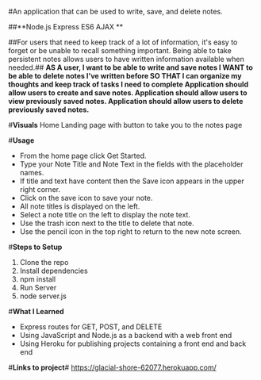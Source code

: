 #An application that can be used to write, save, and delete notes. 

##**Node.js
Express
ES6
AJAX
**

##For users that need to keep track of a lot of information, it's easy to forget or be unable to recall something important. Being able to take persistent notes allows users to have written information available when needed.##
**AS A user, I want to be able to write and save notes
I WANT to be able to delete notes I've written before
SO THAT I can organize my thoughts and keep track of tasks I need to complete
Application should allow users to create and save notes.
Application should allow users to view previously saved notes.
Application should allow users to delete previously saved notes.**

#**Visuals**
Home
Landing page with button to take you to the notes page 

#**Usage**
* From the home page click Get Started.
* Type your Note Title and Note Text in the fields with the placeholder names.
* If title and text have content then the Save icon appears in the upper right corner.
* Click on the save icon to save your note.
* All note titles is displayed on the left.
* Select a note title on the left to display the note text.
* Use the trash icon next to the title to delete that note.
* Use the pencil icon in the top right to return to the new note screen.

#**Steps to Setup**
1. Clone the repo
2. Install dependencies
3. npm install
4. Run Server
5. node server.js

#**What I Learned**
* Express routes for GET, POST, and DELETE
* Using JavaScript and Node.js as a backend with a web front end
* Using Heroku for publishing projects containing a front end and back end

#**Links to project**#
https://glacial-shore-62077.herokuapp.com/
